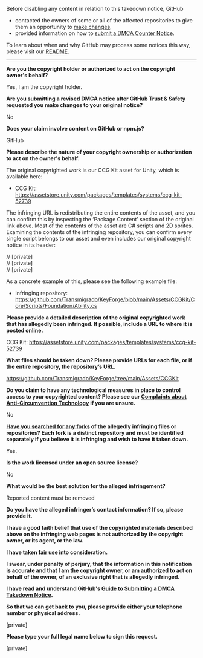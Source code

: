Before disabling any content in relation to this takedown notice, GitHub
- contacted the owners of some or all of the affected repositories to give them an opportunity to [make changes](https://docs.github.com/en/github/site-policy/dmca-takedown-policy#a-how-does-this-actually-work).
- provided information on how to [submit a DMCA Counter Notice](https://docs.github.com/en/articles/guide-to-submitting-a-dmca-counter-notice).

To learn about when and why GitHub may process some notices this way, please visit our [README](https://github.com/github/dmca/blob/master/README.md#anatomy-of-a-takedown-notice).

---

**Are you the copyright holder or authorized to act on the copyright owner's behalf?**

Yes, I am the copyright holder.

**Are you submitting a revised DMCA notice after GitHub Trust & Safety requested you make changes to your original notice?**

No

**Does your claim involve content on GitHub or npm.js?**

GitHub

**Please describe the nature of your copyright ownership or authorization to act on the owner's behalf.**

The original copyrighted work is our CCG Kit asset for Unity, which is available here:

- CCG Kit: https://assetstore.unity.com/packages/templates/systems/ccg-kit-52739

The infringing URL is redistributing the entire contents of the asset, and you can confirm this by inspecting the ‘Package Content’ section of the original link above. Most of the contents of the asset are C# scripts and 2D sprites. Examining the contents of the infringing repository, you can confirm every single script belongs to our asset and even includes our original copyright notice in its header:

// [private]  
// [private]  
// [private]  

As a concrete example of this, please see the following example file:

- Infringing repository: https://github.com/Transmigrado/KeyForge/blob/main/Assets/CCGKit/Core/Scripts/Foundation/Ability.cs

**Please provide a detailed description of the original copyrighted work that has allegedly been infringed. If possible, include a URL to where it is posted online.**

CCG Kit: https://assetstore.unity.com/packages/templates/systems/ccg-kit-52739

**What files should be taken down? Please provide URLs for each file, or if the entire repository, the repository’s URL.**

https://github.com/Transmigrado/KeyForge/tree/main/Assets/CCGKit

**Do you claim to have any technological measures in place to control access to your copyrighted content? Please see our <a href="https://docs.github.com/articles/guide-to-submitting-a-dmca-takedown-notice#complaints-about-anti-circumvention-technology">Complaints about Anti-Circumvention Technology</a> if you are unsure.**

No

**<a href="https://docs.github.com/articles/dmca-takedown-policy#b-what-about-forks-or-whats-a-fork">Have you searched for any forks</a> of the allegedly infringing files or repositories? Each fork is a distinct repository and must be identified separately if you believe it is infringing and wish to have it taken down.**

Yes.

**Is the work licensed under an open source license?**

No

**What would be the best solution for the alleged infringement?**

Reported content must be removed

**Do you have the alleged infringer’s contact information? If so, please provide it.**

**I have a good faith belief that use of the copyrighted materials described above on the infringing web pages is not authorized by the copyright owner, or its agent, or the law.**

**I have taken <a href="https://www.lumendatabase.org/topics/22">fair use</a> into consideration.**

**I swear, under penalty of perjury, that the information in this notification is accurate and that I am the copyright owner, or am authorized to act on behalf of the owner, of an exclusive right that is allegedly infringed.**

**I have read and understand GitHub's <a href="https://docs.github.com/articles/guide-to-submitting-a-dmca-takedown-notice/">Guide to Submitting a DMCA Takedown Notice</a>.**

**So that we can get back to you, please provide either your telephone number or physical address.**

[private]  

**Please type your full legal name below to sign this request.**

[private]  
